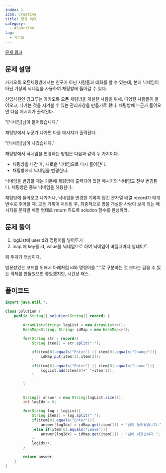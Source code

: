 ```yaml
---
index: 1
icon: creative
title: 양과 늑대
category:
  - Algorithm
tag:
  - 카카오
---
```


[문제 링크](https://programmers.co.kr/learn/courses/30/lessons/92343)

## 문제 설명

카카오톡 오픈채팅방에서는 친구가 아닌 사람들과 대화를 할 수 있는데, 본래 닉네임이 아닌 가상의 닉네임을 사용하여 채팅방에 들어갈 수 있다.

신입사원인 김크루는 카카오톡 오픈 채팅방을 개설한 사람을 위해, 다양한 사람들이 들어오고, 나가는 것을 지켜볼 수 있는 관리자창을 만들기로 했다. 채팅방에 누군가 들어오면 다음 메시지가 출력된다.

"[닉네임]님이 들어왔습니다."

채팅방에서 누군가 나가면 다음 메시지가 출력된다.

"[닉네임]님이 나갔습니다."

채팅방에서 닉네임을 변경하는 방법은 다음과 같이 두 가지이다.

- 채팅방을 나간 후, 새로운 닉네임으로 다시 들어간다.
- 채팅방에서 닉네임을 변경한다.

닉네임을 변경할 때는 기존에 채팅방에 출력되어 있던 메시지의 닉네임도 전부 변경된다. 채팅방은 중복 닉네임을 허용한다.

채팅방에 들어오고 나가거나, 닉네임을 변경한 기록이 담긴 문자열 배열 record가 매개변수로 주어질 때, 모든 기록이 처리된 후, 최종적으로 방을 개설한 사람이 보게 되는 메시지를 문자열 배열 형태로 return 하도록 solution 함수를 완성하라.

## 문제 풀이

1. logList에 userId와 명령어를 넣어두기
2. map 에 key를 id, value를 닉네임으로 하여 닉네임이 바뀔때마다 업데이트

위 두개가 핵심이다.

범용성있는 코드를 위해서 아래처럼 id와 명령어를 “ ”로 구분하는 것 보다는 담을 수 있는 객체를 만들었으면 좋았겠지만, 시간상 패스.

## 풀이코드

```java
import java.util.*;

class Solution {
    public String[] solution(String[] record) {

        ArrayList<String> logList = new ArrayList<>();
        HashMap<String, String> idMap = new HashMap<>();

        for(String str : record){
            String item[] = str.split(" ");

            if(item[0].equals("Enter") || item[0].equals("Change")){
                idMap.put(item[1],item[2]);
            }
            if(item[0].equals("Enter") || item[0].equals("Leave")){
                logList.add(item[0]+" "+item[1]);
            }

        }


        String[] answer = new String[logList.size()];
        int logIdx = 0;

        for(String log : logList){
            String item[] = log.split(" ");
            if(item[0].equals("Enter")){
                answer[logIdx] = idMap.get(item[1]) + "님이 들어왔습니다.";
            }else if(item[0].equals("Leave")){
                answer[logIdx] = idMap.get(item[1]) + "님이 나갔습니다.";
            }
            logIdx++;
        }

        return answer;
    }
}
```

